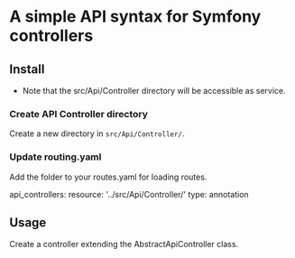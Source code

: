 # A simple API syntax for Symfony controllers

## Install

- Note that the src/Api/Controller directory will be accessible as service.

### Create API Controller directory

Create a new directory in `src/Api/Controller/`.

### Update routing.yaml

Add the folder to your routes.yaml for loading routes.

api_controllers:
    resource: '../src/Api/Controller/'
    type: annotation

## Usage

Create a controller extending the AbstractApiController class.